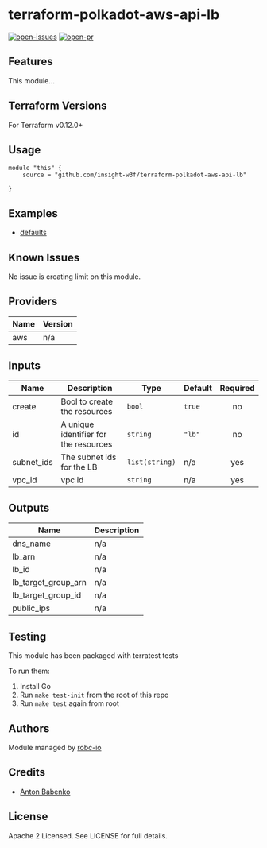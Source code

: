 # terraform-polkadot-aws-api-lb

[![open-issues](https://img.shields.io/github/issues-raw/insight-w3f/terraform-polkadot-aws-api-lb?style=for-the-badge)](https://github.com/insight-w3f/terraform-polkadot-aws-api-lb/issues)
[![open-pr](https://img.shields.io/github/issues-pr-raw/insight-w3f/terraform-polkadot-aws-api-lb?style=for-the-badge)](https://github.com/insight-w3f/terraform-polkadot-aws-api-lb/pulls)

## Features

This module...

## Terraform Versions

For Terraform v0.12.0+

## Usage

```
module "this" {
    source = "github.com/insight-w3f/terraform-polkadot-aws-api-lb"

}
```
## Examples

- [defaults](https://github.com/insight-w3f/terraform-polkadot-aws-api-lb/tree/master/examples/defaults)

## Known  Issues
No issue is creating limit on this module.

<!-- BEGINNING OF PRE-COMMIT-TERRAFORM DOCS HOOK -->
## Providers

| Name | Version |
|------|---------|
| aws | n/a |

## Inputs

| Name | Description | Type | Default | Required |
|------|-------------|------|---------|:-----:|
| create | Bool to create the resources | `bool` | `true` | no |
| id | A unique identifier for the resources | `string` | `"lb"` | no |
| subnet\_ids | The subnet ids for the LB | `list(string)` | n/a | yes |
| vpc\_id | vpc id | `string` | n/a | yes |

## Outputs

| Name | Description |
|------|-------------|
| dns\_name | n/a |
| lb\_arn | n/a |
| lb\_id | n/a |
| lb\_target\_group\_arn | n/a |
| lb\_target\_group\_id | n/a |
| public\_ips | n/a |

<!-- END OF PRE-COMMIT-TERRAFORM DOCS HOOK -->

## Testing
This module has been packaged with terratest tests

To run them:

1. Install Go
2. Run `make test-init` from the root of this repo
3. Run `make test` again from root

## Authors

Module managed by [robc-io](https://github.com/insight-w3f)

## Credits

- [Anton Babenko](https://github.com/antonbabenko)

## License

Apache 2 Licensed. See LICENSE for full details.